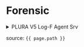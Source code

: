 # Forensic

<details>
<summary>PLURA V5 Log-F Agent Srv</summary>
<div markdown="1">
![image](http://blog.plura.io/wp-content/uploads/2021/07/blog_banner_20210802_2-1.png)

## PLURA V5 Log-F Agent Srv

> **PLURA V5 Forensic***은 타 시스템의 로그를 업로드하여 데이터를 수집, 로그 분석을 할 수 있는 서비스입니다.*
>
>*에이전트에서 로그를 업로드하면 수천개의 이상행위를 탐지할 수 있는 정책을 제공하여 종래의 로그 분석 업무 방식 대비 95%이상의 업무 부하를 줄일 수 있습니다.*

**PLURA V5 Log-F Agent** 설치방법입니다. 순서대로 진행해 주세요.

**※ Windows 10** 또는 **.NET Framework 4.5** 이상 환경에서 설치가 가능합니다.
</div>
</details>

source: `{{ page.path }}`
